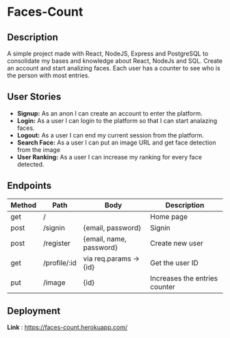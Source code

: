 # Faces-Count


## Description
A simple project made with React, NodeJS, Express and PostgreSQL to consolidate my bases and knowledge about React, NodeJs and SQL.
Create an account and start analizing faces. Each user has a counter to see who is the person with most entries.

## User Stories

- **Signup:** As an anon I can create an account to enter the platform.
- **Login:** As a user I can login to the platform so that I can start analazing faces.
- **Logout:** As a user I can end my current session from the platform.
- **Search Face:** As a user I can put an image URL and get face detection from the image
- **User Ranking:** As a user I can increase my ranking for every face detected.


## Endpoints


| Method | Path                                | Body                                                         | Description                          |
| ------ | ----------------------------------- | ------------------------------------------------------------ | ------------------------------------ |
| get    | /                                   |                                                              | Home page                            |
| post   | /signin                             |  {email, password}                                           | Signin                               |
| post   | /register                           |  {email, name, password}                                     | Create new user                      |
| get    | /profile/:id                        |  via req.params -> {id}                                      | Get the user ID                      |
| put    | /image                              |  {id}                                                        | Increases the entries counter        |


## Deployment 

**Link** : https://faces-count.herokuapp.com/
